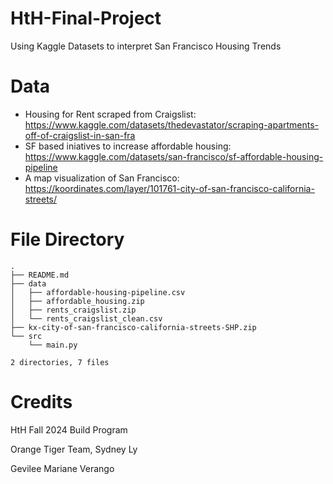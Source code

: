 # HtH-Final-Project
Using Kaggle Datasets to interpret San Francisco Housing Trends

# Data

- Housing for Rent scraped from Craigslist: https://www.kaggle.com/datasets/thedevastator/scraping-apartments-off-of-craigslist-in-san-fra
- SF based iniatives to increase affordable housing: https://www.kaggle.com/datasets/san-francisco/sf-affordable-housing-pipeline
- A map visualization of San Francisco: https://koordinates.com/layer/101761-city-of-san-francisco-california-streets/


# File Directory
```
.
├── README.md
├── data
│   ├── affordable-housing-pipeline.csv
│   ├── affordable_housing.zip
│   ├── rents_craigslist.zip
│   └── rents_craigslist_clean.csv
├── kx-city-of-san-francisco-california-streets-SHP.zip
└── src
    └── main.py

2 directories, 7 files
```

# Credits 
HtH Fall 2024 Build Program

Orange Tiger Team, Sydney Ly

Gevilee Mariane Verango
